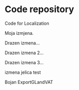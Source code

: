 # Code repository
Code for Localization

Moja izmjena.

Drazen izmena...

Drazen izmena 2...

Drazen izmena 3...

izmena jelica test

Bojan ExportGLandVAT